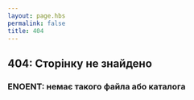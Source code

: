 ```yaml
---
layout: page.hbs
permalink: false
title: 404
---
```

## 404: Сторінку не знайдено
### ENOENT: немає такого файла або каталога
